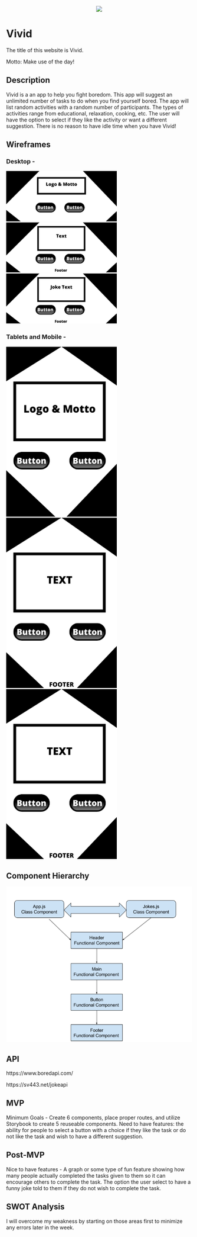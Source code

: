 <p align="center">
  <img src="https://media.giphy.com/media/3og0IFrHkIglEOg8Ba/giphy.gif">
</p>


# Vivid

The title of this website is Vivid.
<p>Motto: Make use of the day!</p>

<h2>Description</h2>
Vivid is a an app to help you fight boredom. This app will suggest an unlimited number of tasks to do when you find yourself bored. The app will list random activities with a random number of participants. The types of activities range from educational, relaxation, cooking, etc. The user will have the option to select if they like the activity or want a different suggestion. There is no reason to have idle time when you have Vivid!


<h2>Wireframes</h2> 
<h3>Desktop -</h3>
<p float="left">
<img src="vivid/Images/Desktop-Wireframe-1.jpg" width="300">
<img src="vivid/Images/Desktop-Wireframe-2.jpg" width="300">
<img src="vivid/Images/Desktop-Wireframe-3.jpg" width="300">
  </p>

<h3>Tablets and Mobile -</h3>
<p float="left">
<img src="vivid/Images/Tablet-Mobile-1.png" width="300">
<img src="vivid/Images/Tablet-Mobile-2.png" width="300">
<img src="vivid/Images/Tablet-Mobile-3.png" width="300">
</p>

<h2>Component Hierarchy</h2> 
<img src="vivid/Images/React-Tree.png">


<h2>API</h2>
<p>https://www.boredapi.com/</p>
<p>https://sv443.net/jokeapi</p>

<h2>MVP</h2>
Minimum Goals - Create 6 components, place proper routes, and utilize Storybook to create 5 reuseable components. Need to have features: the ability for people to select a button with a choice if they like the task or do not like the task and wish to have a different suggestion. 

<h2>Post-MVP</h2>
Nice to have features - A graph or some type of fun feature showing how many people actually completed the tasks given to them so it can encourage others to complete the task. The option the user select to have a funny joke told to them if they do not wish to complete the task. 

<h2>SWOT Analysis</h2>
I will overcome my weakness by starting on those areas first to minimize any errors later in the week. 
